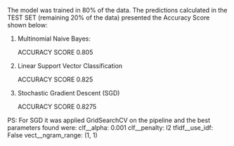 The model was trained in 80% of the data.
The predictions calculated in the TEST SET (remaining 20% of the data) presented the Accuracy Score shown below:

1) Multinomial Naive Bayes:

    ACCURACY SCORE 0.805


2) Linear Support Vector Classification 

    ACCURACY SCORE 0.825


3) Stochastic Gradient Descent (SGD)

    ACCURACY SCORE 0.8275


PS: For SGD it was applied GridSearchCV on the pipeline and the best parameters found were:
    clf__alpha: 0.001
    clf__penalty: l2
    tfidf__use_idf: False
    vect__ngram_range: (1, 1)


